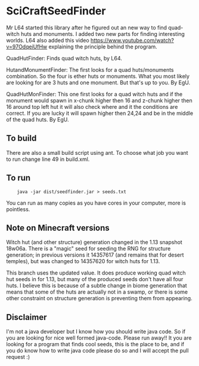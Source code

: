 # SciCraftSeedFinder

Mr L64 started this library after he figured out an new way to find quad-witch
huts and monuments. I added two new parts for finding interesting worlds. L64
also added this video https://www.youtube.com/watch?v=97OdqeiUfHw  explaining
the principle behind the program.

QuadHutFinder: Finds quad witch huts, by L64.

HutandMonumentFinder: The first looks for a quad huts/monuments combination. So
the four is ether huts or monuments. What you most likely are looking for are 3
huts and one monument. But that's up to you. By EgU.

QuadHutMonFinder: This one first looks for a quad witch huts and if the monument
would spawn in x-chunk higher then 16 and z-chunk higher then 16 around top left
hut it will also check where and it the conditions are correct. If you are lucky
it will spawn higher then 24,24 and be in the middle of the quad huts. By EgU.

## To build

There are also a small build script using ant. To choose what job you want to
run change line 49 in build.xml.

## To run

```
    java -jar dist/seedfinder.jar > seeds.txt
```

You can run as many copies as you have cores in your computer, more is
pointless.

## Note on Minecraft versions

Witch hut (and other structure) generation changed in the 1.13 snapshot 18w06a.
There is a "magic" seed for seeding the RNG for structure generation; in
previous versions it 14357617 (and remains that for desert temples), but was
changed to 14357620 for witch huts for 1.13.

This branch uses the updated value. It does produce working quad witch hut seeds
in for 1.13, but many of the produced seeds don't have all four huts. I believe
this is because of a subtle change in biome generation that means that some of
the huts are actually not in a swamp, or there is some other constraint on
structure generation is preventing them from appearing.

## Disclaimer

I'm not a java developer but I know how you should write java code. So if you
are looking for nice well formed java-code. Please run away!! It you are looking
for a program that finds cool seeds, this is the place to be, and if you do know
how to write java code please do so and I will accept the pull request :)

